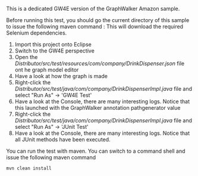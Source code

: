 This is a dedicated GW4E version of the GraphWalker Amazon sample.

Before running this test, you should go the current directory of this sample to issue the following maven command :
This will download the required Selenium dependencies.

1. Import this project onto Eclipse
2. Switch to the GW4E perspective
3. Open the *Distributor/src/test/resources/com/company/DrinkDispenser.json* file ont he graph model editor
4. Have a look at how the graph is made
5. Right-click the *Distributor/src/test/java/com/company/DrinkDispenserImpl.java* file and select "Run As" -> 'GW4E Test'
6. Have a look at the Console, there are many interesting logs. Notice that this launched with the GraphWalker annotation pathgenerator value
7. Right-click the *Distributor/src/test/java/com/company/DrinkDispenserImpl.java* file and select "Run As" -> 'JUnit Test'
8. Have a look at the Console, there are many interesting logs. Notice that all JUnit methods have been executed.

You can run the test with maven. You can switch to a command shell and issue the following maven command 
```
mvn clean install
```


